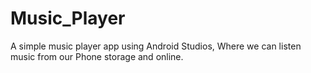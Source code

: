 # Music_Player
 
A simple music player app using Android Studios, Where we can listen music from our Phone storage and online.

